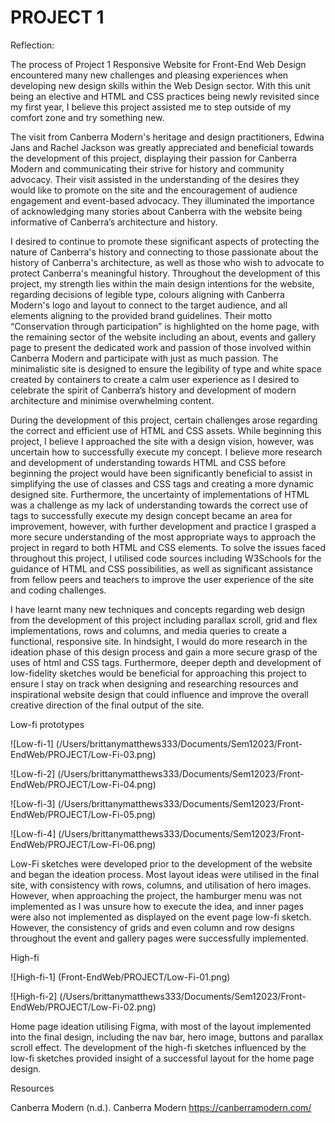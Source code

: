 # PROJECT 1
 

Reflection:

The process of Project 1 Responsive Website for Front-End Web Design encountered many new challenges and pleasing experiences when developing new design skills within the Web Design sector. With this unit being an elective and HTML and CSS practices being newly revisited since my first year, I believe this project assisted me to step outside of my comfort zone and try something new.

The visit from Canberra Modern's heritage and design practitioners, Edwina Jans and Rachel Jackson was greatly appreciated and beneficial towards the development of this project, displaying their passion for Canberra Modern and communicating their strive for history and community advocacy. Their visit assisted in the understanding of the desires they would like to promote on the site and the encouragement of audience engagement and event-based advocacy. They illuminated the importance of acknowledging many stories about Canberra with the website being informative of Canberra’s architecture and history.

I desired to continue to promote these significant aspects of protecting the nature of Canberra's history and connecting to those passionate about the history of Canberra's architecture, as well as those who wish to advocate to protect Canberra's meaningful history. Throughout the development of this project, my strength lies within the main design intentions for the website, regarding decisions of legible type, colours aligning with Canberra Modern's logo and layout to connect to the target audience, and all elements aligning to the provided brand guidelines. Their motto “Conservation through participation” is highlighted on the home page, with the remaining sector of the website including an about, events and gallery page to present the dedicated work and passion of those involved within Canberra Modern and participate with just as much passion. The minimalistic site is designed to ensure the legibility of type and white space created by containers to create a calm user experience as I desired to celebrate the spirit of Canberra’s history and development of modern architecture and minimise overwhelming content.

During the development of this project, certain challenges arose regarding the correct and efficient use of HTML and CSS assets. While beginning this project, I believe I approached the site with a design vision, however, was uncertain how to successfully execute my concept. I believe more research and development of understanding towards HTML and CSS before beginning the project would have been significantly beneficial to assist in simplifying the use of classes and CSS tags and creating a more dynamic designed site. Furthermore, the uncertainty of implementations of HTML was a challenge as my lack of understanding towards the correct use of tags to successfully execute my design concept became an area for improvement, however, with further development and practice I grasped a more secure understanding of the most appropriate ways to approach the project in regard to both HTML and CSS elements. To solve the issues faced throughout this project, I utilised code sources including W3Schools for the guidance of HTML and CSS possibilities, as well as significant assistance from fellow peers and teachers to improve the user experience of the site and coding challenges.

I have learnt many new techniques and concepts regarding web design from the development of this project including parallax scroll, grid and flex implementations, rows and columns, and media queries to create a functional, responsive site. In hindsight, I would do more research in the ideation phase of this design process and gain a more secure grasp of the uses of html and CSS tags. Furthermore, deeper depth and development of low-fidelity sketches would be beneficial for approaching this project to ensure I stay on track when designing and researching resources and inspirational website design that could influence and improve the overall creative direction of the final output of the site.



Low-fi prototypes


![Low-fi-1] (/Users/brittanymatthews333/Documents/Sem12023/Front-EndWeb/PROJECT/Low-Fi-03.png)

![Low-fi-2] (/Users/brittanymatthews333/Documents/Sem12023/Front-EndWeb/PROJECT/Low-Fi-04.png)

![Low-fi-3] (/Users/brittanymatthews333/Documents/Sem12023/Front-EndWeb/PROJECT/Low-Fi-05.png)

![Low-fi-4] (/Users/brittanymatthews333/Documents/Sem12023/Front-EndWeb/PROJECT/Low-Fi-06.png)


Low-Fi sketches were developed prior to the development of the website and began the ideation process. Most layout ideas were utilised in the final site, with consistency with rows, columns, and utilisation of hero images. However, when approaching the project, the hamburger menu was not implemented as I was unsure how to execute the idea, and inner pages were also not implemented as displayed on the event page low-fi sketch. However, the consistency of grids and even column and row designs throughout the event and gallery pages were successfully implemented.

High-fi

![High-fi-1] (Front-EndWeb/PROJECT/Low-Fi-01.png)

![High-fi-2] (/Users/brittanymatthews333/Documents/Sem12023/Front-EndWeb/PROJECT/Low-Fi-02.png)

Home page ideation utilising Figma, with most of the layout implemented into the final design, including the nav bar, hero image, buttons and parallax scroll effect. The development of the high-fi sketches influenced by the low-fi sketches provided insight of a successful layout for the home page design.

Resources

Canberra Modern (n.d.). Canberra Modern https://canberramodern.com/


